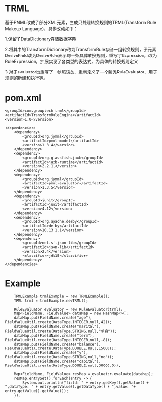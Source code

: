 # TRML

基于PMML改成了部分XML元素，生成只处理转换规则的TRML(Transform Rule Makeup Language)，具体改动如下：

1.保留了DataDictionary存储数据字典

2.将其中的TransformDictionary改为TransformRule存储一组转换规则，子元素DeriveField改为DeriveRule表示每一条具体转换规则，重写了Expression，改为RuleExpression，扩展实现了各类型的表达式，为具体的转换规则定义

3.对于evaluator也重写了，参照该类，重新定义了一个新类RuleEvaluator，用于规则的新建和执行等。

# pom.xml

    <groupId>com.grouptech.trml</groupId>
    <artifactId>TransformRuleEngine</artifactId>
    <version>1.0</version>

    <dependencies>
        <dependency>
            <groupId>org.jpmml</groupId>
            <artifactId>pmml-model</artifactId>
            <version>1.3.4</version>
        </dependency>
        <dependency>
            <groupId>org.glassfish.jaxb</groupId>
            <artifactId>jaxb-runtime</artifactId>
            <version>2.2.11</version>
        </dependency>
        <dependency>
            <groupId>org.jpmml</groupId>
            <artifactId>pmml-evaluator</artifactId>
            <version>1.3.5</version>
        </dependency>
        <dependency>
            <groupId>junit</groupId>
            <artifactId>junit</artifactId>
            <version>4.12</version>
        </dependency>
        <dependency>
            <groupId>org.apache.derby</groupId>
            <artifactId>derby</artifactId>
            <version>10.13.1.1</version>
        </dependency>
        <dependency>
            <groupId>net.sf.json-lib</groupId>
            <artifactId>json-lib</artifactId>
            <version>2.4</version>
            <classifier>jdk15</classifier>
        </dependency>
    </dependencies>
    
# Example
   
        TRMLExample trmlExample = new TRMLExample();
        TRML trml = trmlExample.newTRML();

        RuleEvaluator evaluator = new RuleEvaluator(trml);
        Map<FieldName, FieldValue> dataMap = new HashMap<>();
        dataMap.put(FieldName.create("age"), FieldValueUtil.create(DataType.INTEGER,null,42));
        dataMap.put(FieldName.create("marital"), FieldValueUtil.create(DataType.STRING,null,"单身"));
        dataMap.put(FieldName.create("term"), FieldValueUtil.create(DataType.INTEGER,null,-8));
        dataMap.put(FieldName.create("balance"), FieldValueUtil.create(DataType.DOUBLE,null,15000));
        dataMap.put(FieldName.create("y"), FieldValueUtil.create(DataType.STRING,null,"no"));
        dataMap.put(FieldName.create("capital"), FieldValueUtil.create(DataType.DOUBLE,null,30000.0));

        Map<FieldName, FieldValue> resMap = evaluator.evaluate(dataMap);
        resMap.entrySet().forEach(entry -> {
            System.out.println("field: " + entry.getKey().getValue() + ",dataType: " + entry.getValue().getDataType() + ",value: "+ entry.getValue().getValue());
        });
